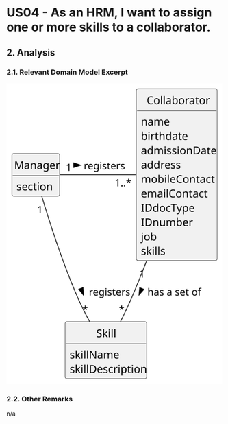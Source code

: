 # US04 - As an HRM, I want to assign one or more skills to a collaborator.



## 2. Analysis

### 2.1. Relevant Domain Model Excerpt 

![Domain Model](svg/us04-domain-model.svg)

### 2.2. Other Remarks

n/a
